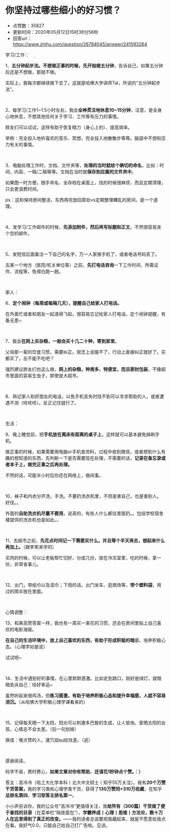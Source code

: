 # 你坚持过哪些细小的好习惯？
- 点赞数：35827
- 更新时间：2020年05月12日15时38分56秒
- 回答url：https://www.zhihu.com/question/26784045/answer/241593264
<body>
 <p data-pid="zNa5fjzg">学习/工作：</p>
 <p data-pid="2jRknd08">1、<b>五分钟起步法。不想做正事的时候，先开始做五分钟</b>，告诉自己，如果五分钟后还是不想做，那就不做。</p>
 <p data-pid="rMhUJpdx">实际上，我每次都继续做下去了。这就是哈佛大学讲师Tal，所说的“五分钟起步法”。</p>
 <p class="ztext-empty-paragraph"><br></p>
 <p data-pid="wrMLY8F1">2、每学习/工作1~1.5小时左右，我会<b>全神贯注地休息10~15分钟</b>，注意，是全身心地休息，不想其他任何关于学习、工作等有压力的事情。</p>
 <p data-pid="rM2RF4Oi">胖友们可以试试，这样有助于恢复精力（身心上的）、提高效率。</p>
 <p data-pid="m3-5Ivdg">举例：完全投入地听喜欢的音乐、冥想，完全投入地散散步等等。脑袋中不想和压力有关的事情。</p>
 <p class="ztext-empty-paragraph"><br></p>
 <p data-pid="2zCzG1P8">3、电脑处理工作时，文档、文件夹等，<b>处理的当时就给个确切的命名</b>，比如：时间、内容、一稿/二稿等等。文档在当时就<b>保存到应属的文件夹中</b>。</p>
 <p data-pid="KvUXsJbO">如果图一时方便，随手命名、全存档在桌面上，找的时候很麻烦，而且定期清理，只会更浪费时间。</p>
 <p data-pid="maBKIDGI">ps：这和保持房间整洁，东西用完放回原处vs定期整理糟乱的房间，是一个道理。</p>
 <p class="ztext-empty-paragraph"><br></p>
 <p data-pid="4skgbmFv">4、发学习/工作邮件的时候，<b>先添加附件，然后再写标题和正文</b>。不然很容易发个空的邮件。</p>
 <p class="ztext-empty-paragraph"><br></p>
 <p data-pid="ZsVFY0kK">5、发短信后面备注一下自己的名字，万一人家换手机了，或者电话号码丢了。</p>
 <p data-pid="7wz1boBA">去某一个地方（医院/机关单位等）之前，<b>先打电话咨询</b>一下工作时间、所需证件、流程等，免得白跑一趟。</p>
 <p class="ztext-empty-paragraph"><br></p>
 <p data-pid="KyZbiTNR">家人：</p>
 <p data-pid="R-pAI9XK">6、<b>定个闹钟（每周或每隔几天），提醒自己给家人打电话。</b></p>
 <p data-pid="QYNWNiWa">在外面忙或者和朋友一起浪得飞起，很容易忘记给家人打电话。定个闹钟提醒，有备无患~</p>
 <p class="ztext-empty-paragraph"><br></p>
 <p data-pid="Otck6YK2">7、我会<b>在网上买杂粮，一般会买十几二十种，寄到家里</b>。</p>
 <p data-pid="WC7FgERB">父母那一辈的饮食习惯，需要纠正。观念上说服不了，行动上直接纠正就好了。买都买了，总不能不吃吧？</p>
 <p data-pid="pHh9B7jq">强烈建议胖友们也这么做，<b>网上的杂粮，种类多、特便宜，而且密封包装</b>，不像超市里面的容易生虫子，即使是大超市。</p>
 <p class="ztext-empty-paragraph"><br></p>
 <p data-pid="uWlmgZBj">8、熟记家人和好朋友的电话，以免手机丢失时找不到可以寻求帮助的人，或者遭遇不测（呸呸呸）。反正记住就行了。</p>
 <p class="ztext-empty-paragraph"><br></p>
 <p data-pid="v0DnCIJ6">生活：</p>
 <p data-pid="Bh5xR8aR">9、晚上睡觉前，把<b>手机放在离床有距离的桌子上</b>，这样就可以基本避免掉刷手机。</p>
 <p data-pid="pErX0Ikm">做正事的时候，如果需要用电脑or手机查资料，过程中收到微信，或者想到什么有趣的想知道的东西，先判断一下是否需要现在处理，不需要的话，<b>记录在备忘录或者本子上，做完正事之后再处理。</b></p>
 <p data-pid="sRnLHwOT">不然的话，可能半小时后你还在网络上，做闲事。</p>
 <p class="ztext-empty-paragraph"><br></p>
 <p data-pid="b8-yFnnG">10、袜子和内衣分开洗，手洗。不要扔洗衣机里，不但是害自己，也是害别人。好伐。。</p>
 <p data-pid="0bXWCo7h">外面的<b>自助洗衣机尽量不要用</b>，说真的，有些人什么都往里面扔。。包括学校宿舍楼提供的洗衣机也是如此。。</p>
 <p class="ztext-empty-paragraph"><br></p>
 <p data-pid="GhgPf6_J">11、去超市之前，<b>先花点时间记一下需要买什么。并且等个半天再去，想起来什么再加上。</b>（跟李笑来学的）</p>
 <p data-pid="UoUvNKBw">买肉的时候，可以让老板帮忙切好，分成几份，放在冷冻室里，吃的时候，拿一份，非常省事儿。</p>
 <p class="ztext-empty-paragraph"><br></p>
 <p data-pid="e8rFqET5">12、出门，带纸巾以及湿巾；下雨的话，出门坐车、逛商场等，<b>带个塑料袋</b>，用过的雨伞放在里面。</p>
 <p class="ztext-empty-paragraph"><br></p>
 <p data-pid="k23mjJm-">心情调整：</p>
 <p data-pid="e9XAfdE7">13、和某高赞答案一样，我也有一周买一束花的习惯，还会在房间里贴上自己喜欢的电影海报。</p>
 <p data-pid="NOQGJO4j"><b>在自己的生活环境中，放上自己喜欢的东西，有助于形成积极的暗示</b>，培养积极心态。（心理学如是说）</p>
 <p data-pid="uQOb-oCf">试试吧~</p>
 <p class="ztext-empty-paragraph"><br></p>
 <p data-pid="vLNOjWcN">14、生活中遇到好的事情，在心里默默感激。比如走到路口，刚好是绿灯，就暗暗告诉自己：哇好幸运~</p>
 <p data-pid="uGJPHWCB">虽然听起来很鸡汤，但<b>练习感激，有助于培养积极心态和提升幸福感，人就不容易消沉。</b>（从哈佛大学积极心理学课看来的）</p>
 <p class="ztext-empty-paragraph"><br></p>
 <p data-pid="VjRQgteI">15、记得每天晒一下太阳，阳光可以刺激多巴胺的生成，让人愉快。爱晒太阳的女孩，心情总不会太差。（后一句划掉）</p>
 <p data-pid="VstB0U8I">换成：噯点赞的人，運氕搃вμ绘忲差。（逃）</p>
 <p class="ztext-empty-paragraph"><br></p>
 <p data-pid="DR9Qglrx">感谢阅读。</p>
 <p data-pid="Shyv1gcP">码字不易，费时费心，<b>如果文章对你有帮助</b>，<b>还请花1秒钟点个赞。：）</b></p>
 <p data-pid="VR3ya-PT">答主：高冷冷（哈工大化学本科丨北大中文硕士丨知乎55万关注）。我有<b>20个万赞干货答案，</b>我的学习类和心理学类干货，获得了<b>130万赞同+310万收藏</b>，在知乎<b>总排名第四</b>，<b>学习型答主排名第一</b>。</p>
 <p data-pid="NBs8m9Py">小小声告诉你，我的公众号“高冷冷”更值得关注，我<b>给所有（300篇）干货做了便于查找的目录</b>（在菜单栏“隔夜面包”），<b>学霸养成丨心理丨思维丨方法论，数十万人在这里得到了真正的改变。</b>——我的读者总说要把我藏起来，就是不愿意给我点在看。我好气0.0，只能自己给自己打广告啦。见谅。</p>
</body>